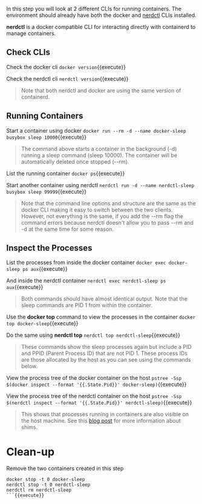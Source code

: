In this step you will look at 2 different CLIs for running containers. The environment should already have both the docker and [nerdctl](https://github.com/containerd/nerdctl) CLIs installed.

**nerdctl** is a docker compatible CLI for interacting directly with containerd to manage containers. 

## Check CLIs

Check the docker cli `docker version`{{execute}}

Check the nerdctl cli `nerdctl version`{{execute}}

> Note that both nerdctl and docker are using the same version of containerd.

## Running Containers

Start a container using docker `docker run --rm -d --name docker-sleep busybox sleep 10000`{{execute}}

> The command above starts a container in the background (-d) running a sleep command (sleep 10000). The container will be automatically deleted once stopped (--rm).

List the running container `docker ps`{{execute}}

Start another container using nerdctl `nerdctl run -d --name nerdctl-sleep busybox sleep 99999`{{execute}}

> Note that the command line options and structure are the same as the docker CLI making it easy to switch between the two clients. However, not everything is the same, if you add the --rm flag the command errors because nerdctl doesn't allow you to pass --rm and -d at the same time for some reason.

## Inspect the Processes

List the processes from inside the docker container `docker exec docker-sleep ps aux`{{execute}}

And inside the nerdctl container `nerdctl exec nerdctl-sleep ps aux`{{execute}}

> Both commands should have almost identical output. Note that the sleep commands are PID 1 from within the container.

Use the **docker top** command to view the processes in the container `docker top docker-sleep`{{execute}}

Do the same using **nerdctl top** `nerdctl top nerdctl-sleep`{{execute}}

> These commands show the sleep processes again but include a PID and PPID (Parent Process ID) that are not PID 1. These process IDs are those allocated by the host as you can see using the commands below.

View the process tree of the docker container on the host `pstree -Ssp $(docker inspect --format '{{.State.Pid}}' docker-sleep)`{{execute}}

View the process tree of the nerdctl container on the host `pstree -Ssp $(nerdctl inspect --format '{{.State.Pid}}' nerdctl-sleep)`{{execute}}

> This shows that processes running in containers are also visible on the host machine. See this [blog post](https://iximiuz.com/en/posts/implementing-container-runtime-shim/) for more information about shims.

# Clean-up

Remove the two containers created in this step

```
docker stop -t 0 docker-sleep
nerdctl stop -t 0 nerdctl-sleep
nerdctl rm nerdctl-sleep
```{{execute}}
